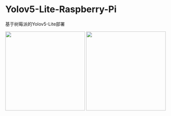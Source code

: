 # Yolov5-Lite-Raspberry-Pi
基于树莓派的Yolov5-Lite部署

<div align=center>
  <img height="250" src="https://user-images.githubusercontent.com/98397090/215695578-829ac53c-9f31-481c-a63a-399ff14283eb.gif"/>
  <img height="250" src="https://user-images.githubusercontent.com/98397090/215697763-8c292c98-f41e-4a00-bd0c-e410fcf64731.gif"/>
</div>

